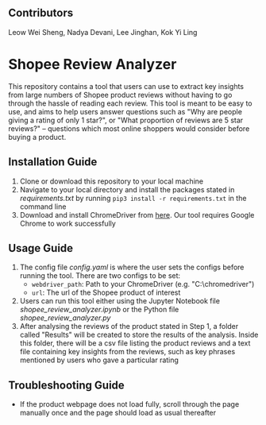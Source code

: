 ## Contributors
Leow Wei Sheng, Nadya Devani, Lee Jinghan, Kok Yi Ling

# Shopee Review Analyzer
This repository contains a tool that users can use to extract key insights from large numbers of Shopee product reviews without having to go through the hassle of reading each review. This tool is meant to be easy to use, and aims to help users answer questions such as "Why are people giving a rating of only 1 star?", or "What proportion of reviews are 5 star reviews?" – questions which most online shoppers would consider before buying a product.

## Installation Guide
1. Clone or download this repository to your local machine
2. Navigate to your local directory and install the packages stated in *requirements.txt* by running `pip3 install -r requirements.txt` in the command line
3. Download and install ChromeDriver from [here](https://chromedriver.chromium.org/downloads). Our tool requires Google Chrome to work successfully

## Usage Guide
1. The config file *config.yaml* is where the user sets the configs before running the tool. There are two configs to be set:
    - `webdriver_path`: Path to your ChromeDriver (e.g. "C:\chromedriver")
    - `url`: The url of the Shopee product of interest
2. Users can run this tool either using the Jupyter Notebook file *shopee_review_analyzer.ipynb* or the Python file *shopee_review_analyzer.py*
3. After analysing the reviews of the product stated in Step 1, a folder called "Results" will be created to store the results of the analysis. Inside this folder, there will be a csv file listing the product reviews and a text file containing key insights from the reviews, such as key phrases mentioned by users who gave a particular rating

## Troubleshooting Guide
- If the product webpage does not load fully, scroll through the page manually once and the page should load as usual thereafter

